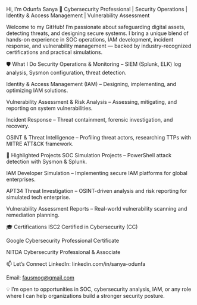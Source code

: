 Hi, I’m Odunfa Sanya 👋
Cybersecurity Professional | Security Operations | Identity & Access Management | Vulnerability Assessment

Welcome to my GitHub! I’m passionate about safeguarding digital assets, detecting threats, and designing secure systems. I bring a unique blend of hands-on experience in SOC operations, IAM development, incident response, and vulnerability management — backed by industry-recognized certifications and practical simulations.

🛡️ What I Do
Security Operations & Monitoring – SIEM (Splunk, ELK) log analysis, Sysmon configuration, threat detection.

Identity & Access Management (IAM) – Designing, implementing, and optimizing IAM solutions.

Vulnerability Assessment & Risk Analysis – Assessing, mitigating, and reporting on system vulnerabilities.

Incident Response – Threat containment, forensic investigation, and recovery.

OSINT & Threat Intelligence – Profiling threat actors, researching TTPs with MITRE ATT&CK framework.

📂 Highlighted Projects
SOC Simulation Projects – PowerShell attack detection with Sysmon & Splunk.

IAM Developer Simulation – Implementing secure IAM platforms for global enterprises.

APT34 Threat Investigation – OSINT-driven analysis and risk reporting for simulated tech enterprise.

Vulnerability Assessment Reports – Real-world vulnerability scanning and remediation planning.

🎓 Certifications
ISC2 Certified in Cybersecurity (CC)

Google Cybersecurity Professional Certificate

NITDA Cybersecurity Professional & Associate

📫 Let’s Connect
LinkedIn: linkedin.com/in/sanya-odunfa

Email: fausmog@gmail.com

💡 I’m open to opportunities in SOC, cybersecurity analysis, IAM, or any role where I can help organizations build a stronger security posture.


<!---
SMOG-TECH/SMOG-TECH is a ✨ special ✨ repository because its `README.md` (this file) appears on your GitHub profile.
You can click the Preview link to take a look at your changes.
--->
